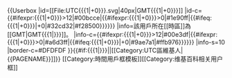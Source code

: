 {{Userbox
  |id=[[File:UTC{{{1|+0}}}.svg|40px|GMT{{{1|+0}}}]]
  |id-c={{#ifexpr:{{{1|+0}}}>12|#00bcce|{{#ifexpr:{{{1|+0}}}>0|#1e90ff|{{#ifeq:{{{1|+0}}}|+0|#32cd32|#f28500}}}}}}
  |info=該用戶所在[[時區]]為[[GMT|GMT{{{1|}}}]]。
  |info-c={{#ifexpr:{{{1|+0}}}>12|#00e3df|{{#ifexpr:{{{1|+0}}}>0|#a6d3ff|{{#ifeq:{{{1|+0}}}|+0|#9ae7a1|#ffb976}}}}}}
  |info-s=10
  |border-c=#DFDFDF
}}{{#if:{{{1|}}}||<includeonly>[[Category:UTC區維基人|{{PAGENAME}}]]</includeonly>}}<noinclude>
[[Category:時間用戶框模板]][[Category:维基百科相关用户框]]
</noinclude>